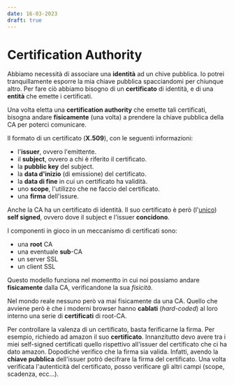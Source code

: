 ```yaml
---
date: 16-03-2023
draft: true
---
```


# Certification Authority
Abbiamo necessità di associare una **identità** ad un chive pubblica.
Io potrei tranquillamente esporre la mia chiave pubblica spacciandomi per chiunque altro.
Per fare ciò abbiamo bisogno di un **certificato** di identità, e di una **entità** che emette i certificati.

Una volta eletta una **certification authority** che emette tali certificati, bisogna andare **fisicamente** (una volta) a prendere la chiave pubblica della CA per poterci comunicare.

Il formato di un certificato (**X.509**), con le seguenti informazioni:
- l'**issuer**, ovvero l'emittente.
- il **subject**, ovvero a chi è riferito il certificato.
- la **pubblic key** del subject.
- la **data d'inizio** (di emissione) del certificato.
- la **data di fine** in cui un certificato ha validità.
- uno **scope**, l'utilizzo che ne faccio del certificato.
- una **firma** dell'issure.

Anche la CA ha un certificato di identità.
Il suo certificato è però (l'<u>unico</u>) **self signed**, ovvero dove il subject e l'issuer **concidono**.

I componenti in gioco in un meccanismo di certificati sono:
- una **root** CA
- una eventuale **sub**-CA
- un server SSL
- un client SSL

Questo modello funziona nel momentto in cui noi possiamo andare **fisicamente** dalla CA, verificandone la sua *fisicità*.

Nel mondo reale nessuno però va mai fisicamente da una CA.
Quello che avviene però è che i moderni browser hanno **cablati** (*hard-coded*) al loro interno una serie di **certificati** di root-CA.

Per controllare la valenza di un certificato, basta ferificarne la firma.
Per esempio, richiedo ad amazon il suo **certificato**.
Innanzitutto devo avere tra i miei self-signed certificati quello rispettivo all'issuer del certificato che ci ha dato amazon.
Dopodiché verifico che la firma sia valida.
Infatti, avendo la **chiave pubblica** dell'issuer potrò decifrare la firma del certificato.
Una volta verificata l'autenticità del certificato, posso verificare gli altri campi (scope, scadenza, ecc...).

